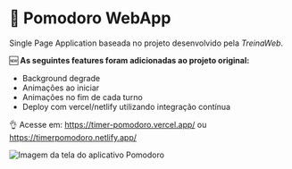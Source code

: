 # :tomato: Pomodoro WebApp

Single Page Application baseada no projeto desenvolvido pela *TreinaWeb*.

:new: **As seguintes features foram adicionadas ao projeto original:**

- Background degrade
- Animações ao iniciar
- Animações no fim de cada turno
- Deploy com vercel/netlify utilizando integração contínua

:ok_hand: Acesse em: https://timer-pomodoro.vercel.app/ ou https://timerpomodoro.netlify.app/

![Imagem da tela do aplicativo Pomodoro ](https://i.imgur.com/ECKxpKv.png)
